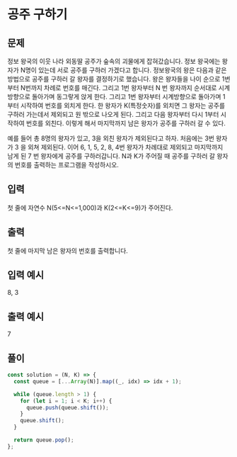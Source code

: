 # 공주 구하기

## 문제

정보 왕국의 이웃 나라 외동딸 공주가 숲속의 괴물에게 잡혀갔습니다.
정보 왕국에는 왕자가 N명이 있는데 서로 공주를 구하러 가겠다고 합니다. 정보왕국의 왕은 다음과 같은 방법으로 공주를 구하러 갈 왕자를 결정하기로 했습니다.
왕은 왕자들을 나이 순으로 1번부터 N번까지 차례로 번호를 매긴다. 그리고 1번 왕자부터 N 번 왕자까지 순서대로 시계 방향으로 돌아가며 동그랗게 앉게 한다. 그리고 1번 왕자부터 시계방향으로 돌아가며 1부터 시작하여 번호를 외치게 한다. 한 왕자가 K(특정숫자)를 외치면 그 왕자는 공주를 구하러 가는데서 제외되고 원 밖으로 나오게 된다. 그리고 다음 왕자부터 다시 1부터 시작하여 번호를 외친다.
이렇게 해서 마지막까지 남은 왕자가 공주를 구하러 갈 수 있다.

예를 들어 총 8명의 왕자가 있고, 3을 외친 왕자가 제외된다고 하자. 처음에는 3번 왕자가 3 을 외쳐 제외된다. 이어 6, 1, 5, 2, 8, 4번 왕자가 차례대로 제외되고 마지막까지 남게 된 7 번 왕자에게 공주를 구하러갑니다.
N과 K가 주어질 때 공주를 구하러 갈 왕자의 번호를 출력하는 프로그램을 작성하시오.

## 입력

첫 줄에 자연수 N(5<=N<=1,000)과 K(2<=K<=9)가 주어진다.

## 출력

첫 줄에 마지막 남은 왕자의 번호를 출력합니다.

## 입력 예시

8, 3

## 출력 예시

7

## 풀이

```javascript
const solution = (N, K) => {
  const queue = [...Array(N)].map((_, idx) => idx + 1);

  while (queue.length > 1) {
    for (let i = 1; i < K; i++) {
      queue.push(queue.shift());
    }
    queue.shift();
  }

  return queue.pop();
};
```
